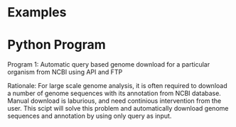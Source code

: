# Examples
# Python Program

Program 1: Automatic query based genome download for a particular organism from NCBI using API and FTP

Rationale: For large scale genome analysis, it is often required to download a number of genome sequences with its annotation from NCBI database. Manual download is laburious, and need continious intervention from the user. This scipt will solve this problem and automatically download genome sequences and annotation by using only query as input.

